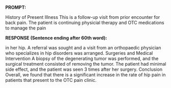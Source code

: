 **PROMPT:**

History of Present Illness This is a follow-up visit from prior encounter for back pain. The patient is continuing physicial therapy and OTC medications to manage the pain

**RESPONSE (Sentence ending after 60th word):**

in her hip. A referral was sought and a visit from an orthopaedic physician who specializes in hip disorders was arranged. Surgeries and Medical Intervention  A biopsy of the degenerating tumor was performed, and the surgical treatment consisted of removing the tumor. The patient had minimal side effect, and the patient was seen 3 times after her surgery. Conclusion  Overall, we found that there is a significant increase in the rate of hip pain in patients that present to the OTC pain clinic. 